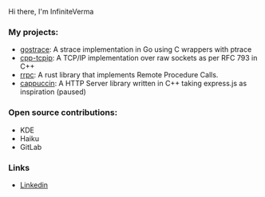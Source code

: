 Hi there, I'm InfiniteVerma

### My projects:
 - [gostrace](https://github.com/InfiniteVerma/gostrace): A strace implementation in Go using C wrappers with ptrace
 - [cpp-tcpip](https://github.com/InfiniteVerma/cpp-tcpip): A TCP/IP implementation over raw sockets as per RFC 793 in C++
 - [rrpc](https://github.com/InfiniteVerma/rrpc): A rust library that implements Remote Procedure Calls.
 - [cappuccin](https://github.com/InfiniteVerma/cappuccin): A HTTP Server library written in C++ taking express.js as inspiration (paused)

### Open source contributions:

 - KDE
 - Haiku
 - GitLab

### Links

 - [Linkedin](https://www.linkedin.com/in/anant-verma/)

